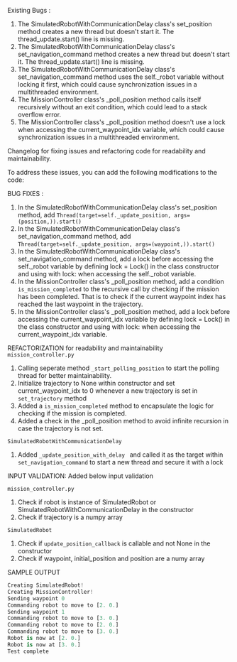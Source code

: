 Existing Bugs : 

1. The SimulatedRobotWithCommunicationDelay class's set_position method creates a new thread but doesn't start it. The thread_update.start() line is missing.
2. The SimulatedRobotWithCommunicationDelay class's set_navigation_command method creates a new thread but doesn't start it. The thread_update.start() line is missing.
3. The SimulatedRobotWithCommunicationDelay class's set_navigation_command method uses the self._robot variable without locking it first, which could cause synchronization issues in a multithreaded environment.
4. The MissionController class's _poll_position method calls itself recursively without an exit condition, which could lead to a stack overflow error.
5. The MissionController class's _poll_position method doesn't use a lock when accessing the current_waypoint_idx variable, which could cause synchronization issues in a multithreaded environment.

Changelog for fixing issues and refactoring code for readability and maintainability.

To address these issues, you can add the following modifications to the code:

BUG FIXES : 
1. In the SimulatedRobotWithCommunicationDelay class's set_position method, add ```Thread(target=self._update_position, args=(position,)).start()```
2. In the SimulatedRobotWithCommunicationDelay class's set_navigation_command method, add ```Thread(target=self._update_position, args=(waypoint,)).start()```
3. In the SimulatedRobotWithCommunicationDelay class's set_navigation_command method, add a lock before accessing the self._robot variable by defining lock = Lock() in the class constructor and using with lock: when accessing the self._robot variable.
4. In the MissionController class's _poll_position method, add a condition ```is_mission_completed``` to the recursive call by checking if the mission has been completed. That is to check if the current waypoint index has reached the last waypoint in the trajectory. 
5. In the MissionController class's _poll_position method, add a lock before accessing the current_waypoint_idx variable by defining lock = Lock() in the class constructor and using with lock: when accessing the current_waypoint_idx variable.

REFACTORIZATION for readability and maintainability  
```mission_controller.py```
1. Calling seperate method ```_start_polling_position``` to start the polling thread for better maintainability.
2. Initialize trajectory to None within constructor and set current_waypoint_idx to 0 whenever a new trajectory is set in ```set_trajectory``` method
3. Added a ```is_mission_completed``` method to encapsulate the logic for checking if the mission is completed.
4. Added a check in the _poll_position method to avoid infinite recursion in case the trajectory is not set.   

```SimulatedRobotWithCommunicationDelay```
1. Added ```_update_position_with_delay ``` and called it as the target within ```set_navigation_command``` to start a new thread and secure it with a lock

INPUT VALIDATION:
Added below input validation

```mission_controller.py```
1. Check if robot is instance of SimulatedRobot or SimulatedRobotWithCommunicationDelay in the constructor
2. Check if trajectory is a numpy array

```SimulatedRobot```
1. Check if ```update_position_callback``` is callable and not None in the constructor
2. Check if waypoint, initial_position and position are a numy array

SAMPLE OUTPUT
```python
Creating SimulatedRobot!
Creating MissionController!
Sending waypoint 0
Commanding robot to move to [2. 0.]
Sending waypoint 1
Commanding robot to move to [3. 0.]
Commanding robot to move to [2. 0.]
Commanding robot to move to [3. 0.]
Robot is now at [2. 0.]
Robot is now at [3. 0.]
Test complete
```